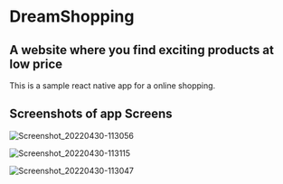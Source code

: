 # DreamShopping
## A website where you find exciting products at low price

This is a sample react native app for a online shopping.

## Screenshots of app Screens

![Screenshot_20220430-113056](https://user-images.githubusercontent.com/46891611/166095451-ae363c04-a9be-4cf2-b1f1-7773568f152e.png)

![Screenshot_20220430-113115](https://user-images.githubusercontent.com/46891611/166095454-823b09b8-8a15-4beb-89d4-ca9f367a6287.png)

![Screenshot_20220430-113047](https://user-images.githubusercontent.com/46891611/166095461-e7c73f74-9290-4e4d-bcc3-256bc9920c72.png)
